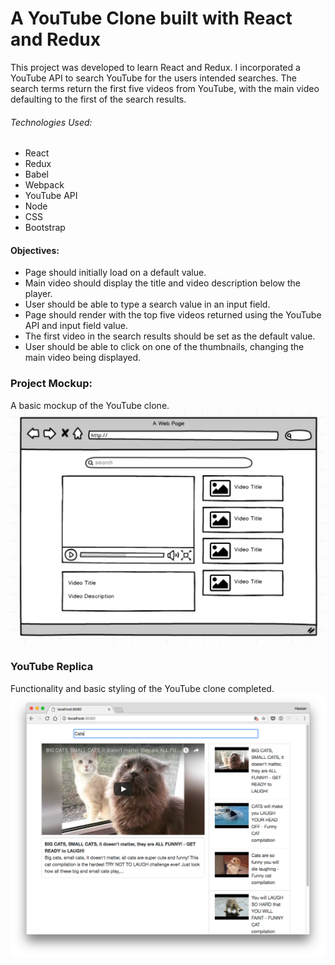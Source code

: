 # A YouTube Clone built with React and Redux
This project was developed to learn React and Redux. I incorporated a YouTube API to search YouTube for the users intended searches. The search terms return the first five videos from YouTube, with the main video defaulting to the first of the search results.


###### Technologies Used:
* React
* Redux
* Babel
* Webpack
* YouTube API
* Node
* CSS
* Bootstrap

####  Objectives:
- Page should initially load on a default value.
- Main video should display the title and video description below the player.
- User should be able to type a search value in an input field.
- Page should render with the top five videos returned using the YouTube API and input field value.
- The first video in the search results should be set as the default value.
- User should be able to click on one of the thumbnails, changing the main video being displayed.

### Project Mockup:
A basic mockup of the YouTube clone. 
![project-mockup](youtube-component-structure.png)

### YouTube Replica
Functionality and basic styling of the YouTube clone completed.
![project-completed](youtube-mockup-completed.png)

